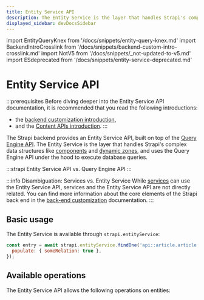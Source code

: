 ```yaml
---
title: Entity Service API
description: The Entity Service is the layer that handles Strapi's complex data structures like components and dynamic zones, and uses the Query Engine API under the hood to execute database queries.
displayed_sidebar: devDocsSidebar
---
```


import EntityQueryKnex from '/docs/snippets/entity-query-knex.md'
import BackendIntroCrosslink from '/docs/snippets/backend-custom-intro-crosslink.md'
import NotV5 from '/docs/snippets/_not-updated-to-v5.md'
import ESdeprecated from '/docs/snippets/entity-service-deprecated.md'

# Entity Service API

<ESdeprecated />

:::prerequisites
Before diving deeper into the Entity Service API documentation, it is recommended that you read the following introductions:
- the [backend customization introduction](/dev-docs/backend-customization),
- and the [Content APIs introduction](/dev-docs/api/content-api).
:::

The Strapi backend provides an Entity Service API, built on top of the [Query Engine API](/dev-docs/api/query-engine/). The Entity Service is the layer that handles Strapi's complex data structures like [components](/dev-docs/backend-customization/models#components) and [dynamic zones](/dev-docs/backend-customization/models#dynamic-zones), and uses the Query Engine API under the hood to execute database queries.

:::strapi Entity Service API vs. Query Engine API
<EntityQueryKnex components={props.components} />
:::

:::info Disambiguation: Services vs. Entity Service
While [services](/dev-docs/backend-customization/services) can use the Entity Service API, services and the Entity Service API are not directly related. You can find more information about the core elements of the Strapi back end in the [back-end customization](/dev-docs/backend-customization) documentation.
:::

## Basic usage

The Entity Service is available through `strapi.entityService`:

```js
const entry = await strapi.entityService.findOne('api::article.article', 1, {
  populate: { someRelation: true },
});
```

## Available operations

The Entity Service API allows the following operations on entities:

<CustomDocCardsWrapper>
<CustomDocCard emoji="" title="CRUD operations" description="Create, read, update, and delete entities with the Entity Service API." link="/dev-docs/api/entity-service/crud" />
<CustomDocCard emoji="" title="Filters" description="Get exactly what you need by filtering entities with your Entity Service API queries." link="/dev-docs/api/entity-service/filter" />
<CustomDocCard emoji="" title="Populate" description="Get additional data with your Entity Service API queries by populating relations." link="/dev-docs/api/entity-service/populate" />
<CustomDocCard emoji="" title="Order & Pagination" description="Sort and paginate the results of your Entity Service API queries." link="/dev-docs/api/entity-service/order-pagination" />
<CustomDocCard emoji="" title="Components/Dynamic Zones" description="Create and update components and dynamic zones with your Entity Service API queries." link="/dev-docs/api/entity-service/components-dynamic-zones" />
</CustomDocCardsWrapper>

